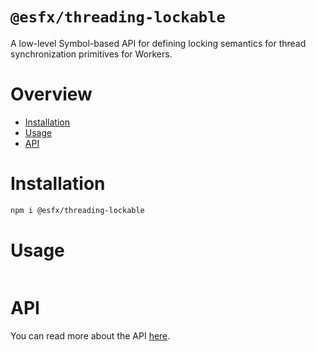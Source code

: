 # `@esfx/threading-lockable`

A low-level Symbol-based API for defining locking semantics for thread synchronization primitives for Workers.

# Overview

* [Installation](#installation)
* [Usage](#usage)
* [API](#api)

# Installation

```sh
npm i @esfx/threading-lockable
```

# Usage

```ts
```

# API

You can read more about the API [here](https://esfx.js.org/esfx/api/threading-lockable.html).
